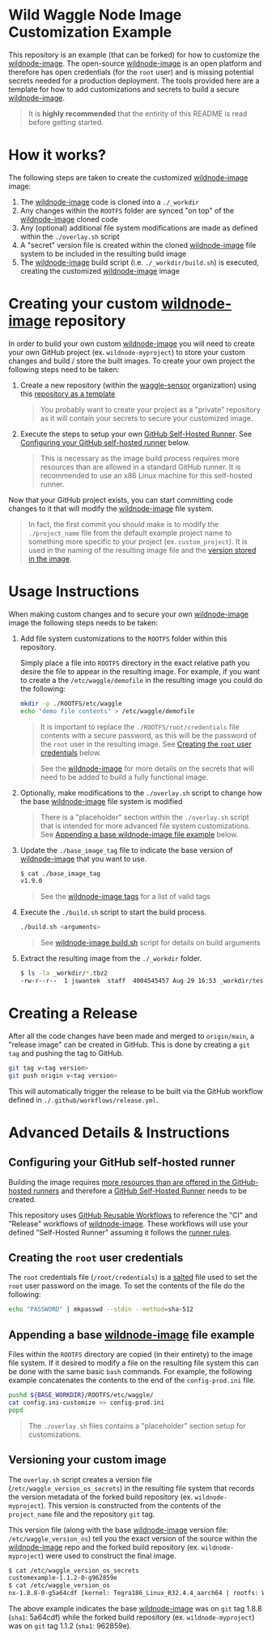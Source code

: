# Wild Waggle Node Image Customization Example

This repository is an example (that can be forked) for how to customize the [wildnode-image](https://github.com/waggle-sensor/wildnode-image). The open-source [wildnode-image](https://github.com/waggle-sensor/wildnode-image) is an open platform and therefore has open credentials (for the `root` user) and is missing potential secrets needed for a production deployment. The tools provided here are a template for how to add customizations and secrets to build a secure [wildnode-image](https://github.com/waggle-sensor/wildnode-image).

> It is **highly recommended** that the entirity of this README is read before getting started.

# How it works?

The following steps are taken to create the customized [wildnode-image](https://github.com/waggle-sensor/wildnode-image) image:

1. The [wildnode-image](https://github.com/waggle-sensor/wildnode-image) code is cloned into a `./_workdir`
2. Any changes within the `ROOTFS` folder are synced "on top" of the [wildnode-image](https://github.com/waggle-sensor/wildnode-image) cloned code
3. Any (optional) additional file system modifications are made as defined within the `./overlay.sh` script
4. A "secret" version file is created within the cloned [wildnode-image](https://github.com/waggle-sensor/wildnode-image) file system to be included in the resulting build image
5. The [wildnode-image](https://github.com/waggle-sensor/wildnode-image) build script (i.e. `./_workdir/build.sh`) is executed, creating the customized [wildnode-image](https://github.com/waggle-sensor/wildnode-image) image

# Creating your custom [wildnode-image](https://github.com/waggle-sensor/wildnode-image) repository

In order to build your own custom [wildnode-image](https://github.com/waggle-sensor/wildnode-image) you will need to create your own GitHub project (ex. `wildnode-myproject`) to store your custom changes and build / store the built images. To create your own project the following steps need to be taken:

1. Create a new repository (within the [waggle-sensor](https://github.com/waggle-sensor) organization) using this [repository as a template](https://github.com/waggle-sensor/wildnode-customize-example/generate)

    > You probably want to create your project as a "private" repository as it will contain your secrets to secure your customized image.

2. Execute the steps to setup your own [GitHub Self-Hosted Runner](https://docs.github.com/en/actions/hosting-your-own-runners/about-self-hosted-runners). See [Configuring your GitHub self-hosted runner](#configuring-your-github-self-hosted-runner) below.

    > This is necessary as the image build process requires more resources than are allowed in a standard GitHub runner. It is recommended to use an x86 Linux machine for this self-hosted runner.

Now that your GitHub project exists, you can start committing code changes to it that will modify the [wildnode-image](https://github.com/waggle-sensor/wildnode-image) file system.

> In fact, the first commit you should make is to modify the `./project_name` file from the default example project name to something more specific to your project (ex. `custom_project`). It is used in the naming of the resulting image file and the [version stored in the image](#versioning-your-custom-image).

# Usage Instructions

When making custom changes and to secure your own [wildnode-image](https://github.com/waggle-sensor/wildnode-image) image the following steps needs to be taken:

1. Add file system customizations to the `ROOTFS` folder within this repository.

    Simply place a file into `ROOTFS` directory in the exact relative path you desire the file to appear in the resulting image. For example, if you want to create a the `/etc/waggle/demofile` in the resulting image you could do the following:

    ```bash
    mkdir -p ./ROOTFS/etc/waggle
    echo "demo file contents" > /etc/waggle/demofile
    ```

    > It is important to replace the `./ROOTFS/root/credentials` file contents with a secure password, as this will be the password of the `root` user in the resulting image. See [Creating the `root` user credentials](#creating-the-root-user-credentials) below.

    > See the [wildnode-image](https://github.com/waggle-sensor/wildnode-image) for more details on the secrets that will need to be added to build a fully functional image.

2. Optionally, make modifications to the `./overlay.sh` script to change how the base [wildnode-image](https://github.com/waggle-sensor/wildnode-image) file system is modified

    > There is a "placeholder" section within the `./overlay.sh` script that is intended for more advanced file system customizations. See [Appending a base wildnode-image file example](#appending-a-base-wildnode-image-file-example) below.

3. Update the `./base_image_tag` file to indicate the base version of [wildnode-image](https://github.com/waggle-sensor/wildnode-image) that you want to use.

    ```bash
    $ cat ./base_image_tag
    v1.9.0
    ```

    > See the [wildnode-image tags](https://github.com/waggle-sensor/wildnode-image/tags) for a list of valid tags

4. Execute the `./build.sh` script to start the build process.

    ```bash
    ./build.sh <arguments>
    ```

    > See [wildnode-image build.sh](https://github.com/waggle-sensor/wildnode-image/blob/main/build.sh) script for details on build arguments

5. Extract the resulting image from the `./_workdir` folder.

    ```bash
    $ ls -la _workdir/*.tbz2
    -rw-r--r--  1 jswantek  staff  4004545457 Aug 29 16:53 _workdir/testbuild_mfi_nx-1.9.0-0-ga2a8c51.tbz2
    ```

# Creating a Release

After all the code changes have been made and merged to `origin/main`, a "release image" can be created in GitHub. This is done by creating a `git tag` and pushing the tag to GitHub.

```bash
git tag v<tag version>
git push origin v<tag version>
```

This will automatically trigger the release to be built via the GitHub workflow defined in `./.github/workflows/release.yml`.

# Advanced Details & Instructions

## Configuring your GitHub self-hosted runner

Building the image requires [more resources than are offered in the GitHub-hosted runners](https://docs.github.com/en/actions/using-github-hosted-runners/about-github-hosted-runners#supported-runners-and-hardware-resources) and therefore a [GitHub Self-Hosted Runner](https://docs.github.com/en/actions/hosting-your-own-runners/about-self-hosted-runners) needs to be created.

This repository uses [GitHub Reusable Workflows](https://docs.github.com/en/actions/using-workflows/reusing-workflows) to reference the "CI" and "Release" workflows of [wildnode-image](https://github.com/waggle-sensor/wildnode-image). These workflows will use your defined "Self-Hosted Runner" assuming it follows the [runner rules](https://docs.github.com/en/actions/using-workflows/reusing-workflows#using-runners).

## Creating the `root` user credentials

The `root` credentials file (`/root/credentials`) is a [salted](https://en.wikipedia.org/wiki/Salt_(cryptography)) file used to set the `root` user password on the image. To set the contents of the file do the following:

```bash
echo "PASSWORD" | mkpasswd --stdin --method=sha-512
```

## Appending a base [wildnode-image](https://github.com/waggle-sensor/wildnode-image) file example

Files within the `ROOTFS` directory are copied (in their entirety) to the image file system. If it desired to modify a file on the resulting file system this can be done with the same basic `bash` commands. For example, the following example concatenates the contents to the end of the `config-prod.ini` file.

```bash
pushd ${BASE_WORKDIR}/ROOTFS/etc/waggle/
cat config.ini-customize >> config-prod.ini
popd
```

> The `./overlay.sh` files contains a "placeholder" section setup for customizations.

## Versioning your custom image

The `overlay.sh` script creates a version file (`/etc/waggle_version_os_secrets`) in the resulting file system that records the version metadata of the forked build repository (ex. `wildnode-myproject`). This version is constructed from the contents of the `project_name` file and the repository `git` tag.

This version file (along with the base [wildnode-image](https://github.com/waggle-sensor/wildnode-image) version file: `/etc/waggle_version_os`) tell you the exact version of the source within the [wildnode-image](https://github.com/waggle-sensor/wildnode-image) repo and the forked build repository (ex. `wildnode-myproject`) were used to construct the final image.

```bash
$ cat /etc/waggle_version_os_secrets
customexample-1.1.2-0-g962859e
$ cat /etc/waggle_version_os
nx-1.8.8-0-g5a64cdf [kernel: Tegra186_Linux_R32.4.4_aarch64 | rootfs: Waggle_Linux_Custom-Root-Filesystem_nx-1.8.8-0-g5a64cdf_aarch64 | cti_kernel_extension: CTI-L4T-XAVIER-NX-32.4.4-V005-SAGE-32.4.4.7-0-g205b5bb6d]
```

The above example indicates the base [wildnode-image](https://github.com/waggle-sensor/wildnode-image) was on `git` tag 1.8.8 (`sha1`: 5a64cdf) while the forked build repository (ex. `wildnode-myproject`) was on `git` tag 1.1.2 (`sha1`: 962859e).
